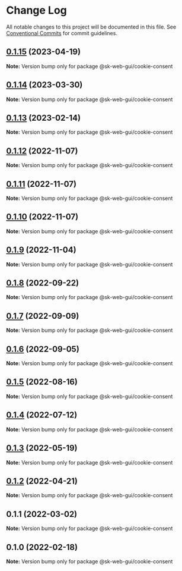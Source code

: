 # Change Log

All notable changes to this project will be documented in this file.
See [Conventional Commits](https://conventionalcommits.org) for commit guidelines.

## [0.1.15](https://github.com/Sundsvallskommun/web-shared-components/compare/@sk-web-gui/cookie-consent@0.1.14...@sk-web-gui/cookie-consent@0.1.15) (2023-04-19)

**Note:** Version bump only for package @sk-web-gui/cookie-consent

## [0.1.14](https://github.com/Sundsvallskommun/web-shared-components/compare/@sk-web-gui/cookie-consent@0.1.13...@sk-web-gui/cookie-consent@0.1.14) (2023-03-30)

**Note:** Version bump only for package @sk-web-gui/cookie-consent

## [0.1.13](https://github.com/Sundsvallskommun/web-shared-components/compare/@sk-web-gui/cookie-consent@0.1.12...@sk-web-gui/cookie-consent@0.1.13) (2023-02-14)

**Note:** Version bump only for package @sk-web-gui/cookie-consent

## [0.1.12](https://github.com/Sundsvallskommun/web-shared-components/compare/@sk-web-gui/cookie-consent@0.1.11...@sk-web-gui/cookie-consent@0.1.12) (2022-11-07)

**Note:** Version bump only for package @sk-web-gui/cookie-consent

## [0.1.11](https://github.com/Sundsvallskommun/web-shared-components/compare/@sk-web-gui/cookie-consent@0.1.10...@sk-web-gui/cookie-consent@0.1.11) (2022-11-07)

**Note:** Version bump only for package @sk-web-gui/cookie-consent

## [0.1.10](https://github.com/Sundsvallskommun/web-shared-components/compare/@sk-web-gui/cookie-consent@0.1.9...@sk-web-gui/cookie-consent@0.1.10) (2022-11-07)

**Note:** Version bump only for package @sk-web-gui/cookie-consent

## [0.1.9](https://github.com/Sundsvallskommun/web-shared-components/compare/@sk-web-gui/cookie-consent@0.1.8...@sk-web-gui/cookie-consent@0.1.9) (2022-11-04)

**Note:** Version bump only for package @sk-web-gui/cookie-consent

## [0.1.8](https://github.com/Sundsvallskommun/web-shared-components/compare/@sk-web-gui/cookie-consent@0.1.7...@sk-web-gui/cookie-consent@0.1.8) (2022-09-22)

**Note:** Version bump only for package @sk-web-gui/cookie-consent

## [0.1.7](https://github.com/Sundsvallskommun/web-shared-components/compare/@sk-web-gui/cookie-consent@0.1.6...@sk-web-gui/cookie-consent@0.1.7) (2022-09-09)

**Note:** Version bump only for package @sk-web-gui/cookie-consent

## [0.1.6](https://github.com/Sundsvallskommun/web-shared-components/compare/@sk-web-gui/cookie-consent@0.1.5...@sk-web-gui/cookie-consent@0.1.6) (2022-09-05)

**Note:** Version bump only for package @sk-web-gui/cookie-consent

## [0.1.5](https://github.com/Sundsvallskommun/web-shared-components/compare/@sk-web-gui/cookie-consent@0.1.4...@sk-web-gui/cookie-consent@0.1.5) (2022-08-16)

**Note:** Version bump only for package @sk-web-gui/cookie-consent

## [0.1.4](https://github.com/Sundsvallskommun/web-shared-components/compare/@sk-web-gui/cookie-consent@0.1.3...@sk-web-gui/cookie-consent@0.1.4) (2022-07-12)

**Note:** Version bump only for package @sk-web-gui/cookie-consent

## [0.1.3](https://github.com/Sundsvallskommun/web-shared-components/compare/@sk-web-gui/cookie-consent@0.1.2...@sk-web-gui/cookie-consent@0.1.3) (2022-05-19)

**Note:** Version bump only for package @sk-web-gui/cookie-consent

## [0.1.2](https://github.com/Sundsvallskommun/web-shared-components/compare/@sk-web-gui/cookie-consent@0.1.1...@sk-web-gui/cookie-consent@0.1.2) (2022-04-21)

**Note:** Version bump only for package @sk-web-gui/cookie-consent

## 0.1.1 (2022-03-02)

**Note:** Version bump only for package @sk-web-gui/cookie-consent

## 0.1.0 (2022-02-18)

**Note:** Version bump only for package @sk-web-gui/cookie-consent
